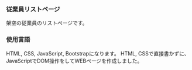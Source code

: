 ### 従業員リストページ

架空の従業員のリストページです。

### 使用言語

HTML, CSS, JavaScript, Bootstrapになります。
HTML, CSSで直接書かずに、JavaScriptでDOM操作をしてWEBページを作成しました。
